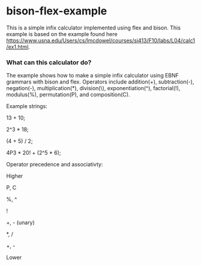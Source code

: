# bison-flex-example

This is a simple infix calculator implemented using flex and bison.  This example is based on the example found here https://www.usna.edu/Users/cs/lmcdowel/courses/si413/F10/labs/L04/calc1/ex1.html.

### What can this calculator do?

The example shows how to make a simple infix calculator using EBNF grammars with bison and flex.
Operators include addition(+), subtraction(-), negation(-), multiplication(\*), division(\\), exponentiation(^), factorial(!), modulus(%), permutation(P), and composition(C).

Example strings:

13 + 10;

2^3 * 18;

(4 + 5) / 2;

4P3 * 20! + (2^5 * 6);

Operator precedence and associativty:

Higher

P, C

%, ^

!

+, - (unary)

*, /

+, -

Lower
